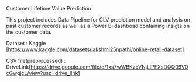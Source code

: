 Customer Lifetime Value Prediction 

This project includes Data Pipeline for CLV prediction model and analysis on past customer records as well as a Power Bi dashboad containing insigts on the customer data. 


Dataset : Kaggle [https://www.kaggle.com/datasets/lakshmi25npathi/online-retail-dataset]

CSV file(preprocessed) : DriveLink[https://drive.google.com/file/d/1xs7wWBKzcVNjLIPFXsDQQ09V0cGwgjcL/view?usp=drive_link]

